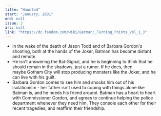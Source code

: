 ```yaml
---
title: "Haunted"
start: "January, 2001"
end: null
issue: 3
arc: null
link: "https://dc.fandom.com/wiki/Batman:_Turning_Points_Vol_1_3"
---
```


- In the wake of the death of Jason Todd and of Barbara Gordon's shooting, both at the hands of the Joker, Batman has become distant and remote. 
- He isn't answering the Bat-Signal, and he is beginning to think that he should remain in the shadows, just a rumor. If he does, then maybe Gotham City will stop producing monsters like the Joker, and he can live with his guilt. 
- Barbara Gordon comes to see him and shocks him out of his isolationism - her father isn't used to coping with things alone like Batman is, and he needs his friend around. Batman has a heart to heart with Commissioner Gordon, and agrees to continue helping the police department whenever they need him. They console each other for their recent tragedies, and reaffirm their friendship.
